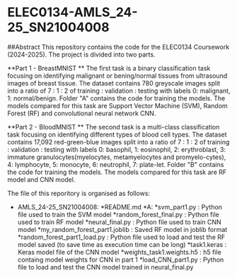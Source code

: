 # ELEC0134-AMLS_24-25_SN21004008
##Abstract
This repository contains the code for the ELEC0134 Coursework (2024-2025). The project is divided into two parts.

**Part 1 - BreastMNIST **
The first task is a binary classification task focusing on identifying malignant or bening/normal tissues from ultrasound images of breast tissue. The dataset contains 780 greyscale images split into a ratio of 7 : 1 : 2 of training : validation : testing with labels 0: malignant, 1: normal/benign. Folder "A" contains the code for training the models. The models compared for this task are Support Vector Machine (SVM), Random Forest (RF) and convolutional neural network CNN. 

**Part 2 - BloodMNIST **
The second task is a multi-class classification task focusing on identifying different types of blood cell types. The dataset contains 17,092 red-green-blue images split into a ratio of 7 : 1 : 2 of training : validation : testing with labels 0: basophil, 1: eosinophil, 2: erythroblast, 3: immature granulocytes(myelocytes, metamyelocytes and promyelo-cytes), 4: lymphocyte, 5: monocyte, 6: neutrophil, 7: plate-let. Folder "B" contains the code for training the models. The models compared for this task are RF model and CNN model. 

The file of this reporitory is organised as follows:
* AMLS_24-25_SN21004008:
  *README.md
  *A:
    *svm_part1.py : Python file used to train the SVM model
    *random_forest_final.py : Python file used to train RF model
    *neural_final.py : Python file used to train CNN model
    *my_random_forest_part1.joblib : Saved RF model in joblib format
    *random_forest_part1_load.py : Python file used to load and test the RF model saved (to save time as execution time can be long)
    *task1.keras : Keras model file of the CNN model
    *weights_task1.weights.h5 : h5 file containg model weights for CNN in part 1
    *load_CNN_part1.py : Python file to load and test the CNN model trained in neural_final.py
